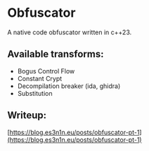 # Obfuscator
A native code obfuscator written in c++23.

## Available transforms:
* Bogus Control Flow
* Constant Crypt
* Decompilation breaker (ida, ghidra)
* Substitution

## Writeup:
[https://blog.es3n1n.eu/posts/obfuscator-pt-1](https://blog.es3n1n.eu/posts/obfuscator-pt-1)
